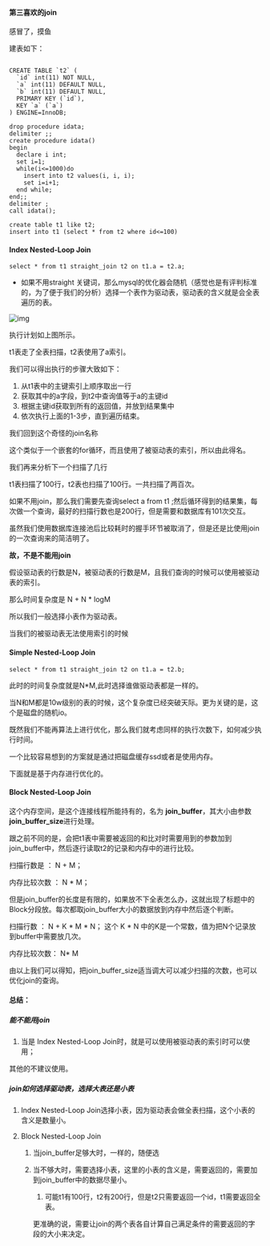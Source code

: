 #### 第三喜欢的join

感冒了，摸鱼

建表如下：

```mysql

CREATE TABLE `t2` (
  `id` int(11) NOT NULL,
  `a` int(11) DEFAULT NULL,
  `b` int(11) DEFAULT NULL,
  PRIMARY KEY (`id`),
  KEY `a` (`a`)
) ENGINE=InnoDB;

drop procedure idata;
delimiter ;;
create procedure idata()
begin
  declare i int;
  set i=1;
  while(i<=1000)do
    insert into t2 values(i, i, i);
    set i=i+1;
  end while;
end;;
delimiter ;
call idata();

create table t1 like t2;
insert into t1 (select * from t2 where id<=100)

```



#### Index Nested-Loop Join

```mysql
select * from t1 straight_join t2 on t1.a = t2.a;
```

- 如果不用straight 关键词，那么mysql的优化器会随机（感觉也是有评判标准的，为了便于我们的分析）选择一个表作为驱动表，驱动表的含义就是会全表遍历的表。

![img](https://static001.geekbang.org/resource/image/4b/90/4b9cb0e0b83618e01c9bfde44a0ea990.png)

执行计划如上图所示。

t1表走了全表扫描，t2表使用了a索引。

我们可以得出执行的步骤大致如下：

1. 从t1表中的主键索引上顺序取出一行
2. 获取其中的a字段，到t2中查询值等于a的主键id
3. 根据主键id获取到所有的返回值，并放到结果集中
4. 依次执行上面的1-3步，直到遍历结束。

我们回到这个奇怪的join名称

这个类似于一个嵌套的for循环，而且使用了被驱动表的索引，所以由此得名。



我们再来分析下一个扫描了几行

t1表扫描了100行，t2表也扫描了100行。一共扫描了两百次。

如果不用join，那么我们需要先查询select a from t1 ;然后循环得到的结果集，每次做一个查询，最好的扫描行数也是200行，但是需要和数据库有101次交互。

虽然我们使用数据库连接池后比较耗时的握手环节被取消了，但是还是比使用join的一次查询来的简洁明了。

**故，不是不能用join**



假设驱动表的行数是N，被驱动表的行数是M，且我们查询的时候可以使用被驱动表的索引。

那么时间复杂度是 N + N * logM

所以我们一般选择小表作为驱动表。



当我们的被驱动表无法使用索引的时候

#### Simple Nested-Loop Join

```mysql
select * from t1 straight_join t2 on t1.a = t2.b;
```

此时的时间复杂度就是N*M,此时选择谁做驱动表都是一样的。

当N和M都是10w级别的表的时候，这个复杂度已经突破天际。更为关键的是，这个是磁盘的随机io。



既然我们不能再算法上进行优化，那么我们就考虑同样的执行次数下，如何减少执行时间。

一个比较容易想到的方案就是通过把磁盘缓存ssd或者是使用内存。



下面就是基于内存进行优化的。

#### Block Nested-Loop Join

这个内存空间，是这个连接线程所能持有的，名为  **join_buffer**，其大小由参数**join_buffer_size**进行处理。

跟之前不同的是，会把t1表中需要被返回的和比对时需要用到的参数加到join_buffer中，然后逐行读取t2的记录和内存中的进行比较。

扫描行数是 ： N + M；

内存比较次数 ： N * M；



但是join_buffer的长度是有限的，如果放不下全表怎么办，这就出现了标题中的Block分段放。每次都取join_buffer大小的数据放到内存中然后逐个判断。

扫描行数 ：  N + K * M * N； 这个 K * N 中的K是一个常数，值为把N个记录放到buffer中需要放几次。

内存比较次数： N* M

 由以上我们可以得知，把join_buffer_size适当调大可以减少扫描的次数，也可以优化join的查询。





#### 总结：

##### 能不能用join

1. 当是 Index Nested-Loop Join时，就是可以使用被驱动表的索引时可以使用；

其他的不建议使用。



##### join如何选择驱动表，选择大表还是小表

1. Index Nested-Loop Join选择小表，因为驱动表会做全表扫描，这个小表的含义是数量小。

2. Block Nested-Loop Join

   1. 当join_buffer足够大时，一样的，随便选

   2. 当不够大时，需要选择小表，这里的小表的含义是，需要返回的，需要加到join_buffer中的数据尽量小。

      1. 可能t1有100行，t2有200行，但是t2只需要返回一个id，t1需要返回全表。

      更准确的说，需要让join的两个表各自计算自己满足条件的需要返回的字段的大小来决定。

      





 





